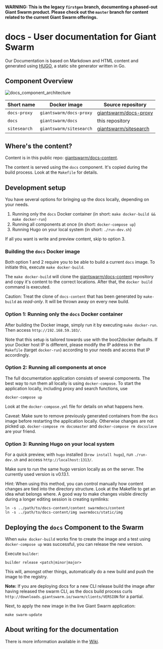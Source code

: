 #### WARNING: This is the legacy `firstgen` branch, documenting a phased-out Giant Swarm product. Please check out the `master` branch for content related to the current Giant Swarm offerings.

# docs - User documentation for Giant Swarm

Our Documentation is based on Markdown and HTML content and generated using [HUGO](http://gohugo.io/), a static site generator written in Go.

## Component Overview

![docs_component_architecture](https://cloud.githubusercontent.com/assets/273727/9469707/d1b3402e-4b48-11e5-8829-adf96003a790.png)

|Short name    | Docker image            | Source repository                                                  |
|--------------|-------------------------|--------------------------------------------------------------------|
|`docs-proxy`  | `giantswarm/docs-proxy` | [giantswarm/docs-proxy](https://github.com/giantswarm/docs-proxy/) |
|`docs`        | `giantswarm/docs`       | this repository                                                    |
|`sitesearch`  | `giantswarm/sitesearch` | [giantswarm/sitesearch](https://github.com/giantswarm/sitesearch/) |


## Where's the content?

Content is in this public repo: [giantswarm/docs-content](https://github.com/giantswarm/docs-content).

The content is served using the `docs` component. It's copied during the build process. Look at the `Makefile` for details.

## Development setup

You have several options for bringing up the docs locally, depending on your needs.

1. Running only the `docs` Docker container (in short: `make docker-build && make docker-run`)
2. Running all components at once (in short: `docker-compose up`)
3. Running Hugo on your local system (in short: `./run-dev.sh`)

If all you want is write and preview content, skip to option 3.

### Building the `docs` Docker image

Both option 1 and 2 require you to be able to build a current `docs` image. To initiate this, execute `make docker-build`.

The `make docker-build` will clone the [giantswarm/docs-content](https://github.com/giantswarm/docs-content) repository and copy it's content to the correct locations. After that, the `docker build` command is executed.

Caution: Treat the clone of `docs-content` that has been generated by `make-build` as *read-only*. It will be thrown away on every new build.

### Option 1: Running only the `docs` Docker container

After building the Docker image, simply run it by executing `make docker-run`. Then access `http://192.168.59.103/`.

Note that this setup is tailored towards use with the boot2docker defaults. If your Docker host IP is different, please modify the IP address in the `Makefile` (target `docker-run`) according to your needs and access that IP accordingly.

### Option 2: Running all components at once

The full documentation application consists of several components. The best way to run them all locally is using `docker-compose`. To start the application locally, including proxy and search functions, use

```
docker-compose up
```

Look at the `docker-compose.yml` file for details on what happens here.

Caveat: Make sure to remove previously generated containers from the `docs` image before restarting the application locally. Otherwise changes are not picked up. `docker-compose rm docsmaster` and `docker-compose rm docsslave` are your friend.

### Option 3: Running Hugo on your local system

For a quick preview, with `hugo` installed (`brew install hugo`), run `./run-dev.sh` and access `http://localhost:1313/`.

Make sure to run the same hugo version locally as on the server. The currently used version is v0.13.1.

Hint: When using this method, you can control manually how content changes are tied into the directory structure. Look at the Makefile to get an idea what belongs where. A good way to make changes visible directly during a longer editing session is creating symlinks:

```
ln -s ../path/to/docs-content/content swarmdocs/content
ln -s ../path/to/docs-content/img swarmdocs/static/img
```

## Deploying the `docs` Component to the Swarm

When `make docker-build` works fine to create the image and a test using `docker-compose up` was successful, you can release the new version.

Execute `builder`:

```
builder release <patch|minor|major>
```

This will, amongst other things, automatically do a new build and push the image to the registry.

__Note:__ If you are deploying docs for a new CLI release build the image after having released the swarm CLI, as the docs build process curls `http://downloads.giantswarm.io/swarm/clients/VERSION` for a partial.

Next, to apply the new image in the live Giant Swarm application:

```
make swarm-update
```

## About writing for the documentation

There is more information available in the [Wiki](https://git.giantswarm.io/giantswarm/docs/wikis/home).
